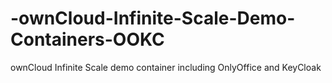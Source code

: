 # -ownCloud-Infinite-Scale-Demo-Containers-OOKC
ownCloud Infinite Scale demo container including OnlyOffice and KeyCloak
